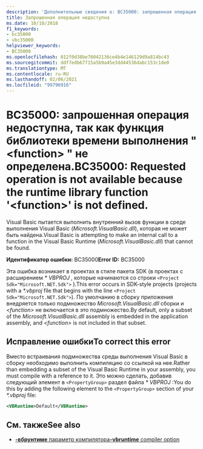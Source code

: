 ```yaml
---
description: 'Дополнительные сведения о: BC35000: запрошенная операция недоступна, так как функция библиотеки времени выполнения " <function> " не определена.'
title: Запрошенная операция недоступна
ms.date: 10/10/2018
f1_keywords:
- bc35000
- vbc35000
helpviewer_keywords:
- BC35000
ms.openlocfilehash: 012f0d38be76042136ce4b4e146129d9a814bc43
ms.sourcegitcommit: ddf7edb67715a5b9a45e3dd44536dabc153c1de0
ms.translationtype: MT
ms.contentlocale: ru-RU
ms.lasthandoff: 02/06/2021
ms.locfileid: "99796916"
---
```

# <a name="bc35000-requested-operation-is-not-available-because-the-runtime-library-function-function-is-not-defined"></a><span data-ttu-id="6e84a-103">BC35000: запрошенная операция недоступна, так как функция библиотеки времени выполнения " \<function> " не определена.</span><span class="sxs-lookup"><span data-stu-id="6e84a-103">BC35000: Requested operation is not available because the runtime library function '\<function>' is not defined.</span></span>

<span data-ttu-id="6e84a-104">Visual Basic пытается выполнить внутренний вызов функции в среде выполнения Visual Basic (*Microsoft.VisualBasic.dll*), которая не может быть найдена.</span><span class="sxs-lookup"><span data-stu-id="6e84a-104">Visual Basic is attempting to make an internal call to a function in the Visual Basic Runtime (*Microsoft.VisualBasic.dll*) that cannot be found.</span></span>

<span data-ttu-id="6e84a-105">**Идентификатор ошибки:** BC35000</span><span class="sxs-lookup"><span data-stu-id="6e84a-105">**Error ID:** BC35000</span></span>

<span data-ttu-id="6e84a-106">Эта ошибка возникает в проектах в стиле пакета SDK (в проектах с расширением *\* VBPROJ* , которые начинаются со строки `<Project Sdk="Microsoft.NET.Sdk">` ).</span><span class="sxs-lookup"><span data-stu-id="6e84a-106">This error occurs in SDK-style projects (projects with a *\*.vbproj* file that begins with the line `<Project Sdk="Microsoft.NET.Sdk">`).</span></span> <span data-ttu-id="6e84a-107">По умолчанию в сборку приложения внедряется только подмножество *Microsoft.VisualBasic.dll* сборки и *\<function>* не включается в это подмножество.</span><span class="sxs-lookup"><span data-stu-id="6e84a-107">By default, only a subset of the *Microsoft.VisualBasic.dll* assembly is embedded in the application assembly, and *\<function>* is not included in that subset.</span></span>

## <a name="to-correct-this-error"></a><span data-ttu-id="6e84a-108">Исправление ошибки</span><span class="sxs-lookup"><span data-stu-id="6e84a-108">To correct this error</span></span>

<span data-ttu-id="6e84a-109">Вместо встраивания подмножества среды выполнения Visual Basic в сборку необходимо выполнить компиляцию со ссылкой на нее.</span><span class="sxs-lookup"><span data-stu-id="6e84a-109">Rather than embedding a subset of the Visual Basic Runtime in your assembly, you must compile with a reference to it.</span></span> <span data-ttu-id="6e84a-110">Это можно сделать, добавив следующий элемент в `<PropertyGroup>` раздел файла *\* VBPROJ* :</span><span class="sxs-lookup"><span data-stu-id="6e84a-110">You do this by adding the following element to the `<PropertyGroup>` section of your *\*.vbproj* file:</span></span>

```xml
<VBRuntime>Default</VBRuntime>
```

## <a name="see-also"></a><span data-ttu-id="6e84a-111">См. также</span><span class="sxs-lookup"><span data-stu-id="6e84a-111">See also</span></span>

- [<span data-ttu-id="6e84a-112">**-вбрунтиме** параметр компилятора</span><span class="sxs-lookup"><span data-stu-id="6e84a-112">**-vbruntime** compiler option</span></span>](../../reference/command-line-compiler/vbruntime.md)
